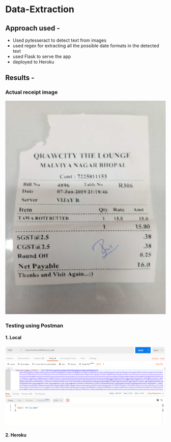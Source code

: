 # Data-Extraction

## Approach used -
  - Used pytesseract to detect text from images
  - used regex for extracting all the possible date formats in the detected text
  - used Flask to serve the app
  - deployed to Heroku

## Results -

### Actual receipt image
![](actual-receipt.jpeg)

### Testing using Postman

#### 1. Local
![](results-postman.png)

#### 2. Heroku


